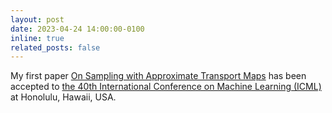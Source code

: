 ```yaml
---
layout: post
date: 2023-04-24 14:00:00-0100
inline: true
related_posts: false
---
```


My first paper [On Sampling with Approximate Transport Maps](https://arxiv.org/abs/2302.04763) has been accepted to [the 40th International Conference on Machine Learning (ICML)](https://icml.cc/) at Honolulu, Hawaii, USA.
